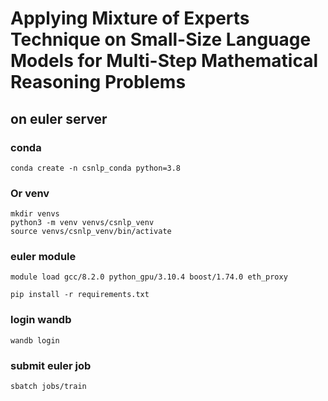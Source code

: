 # Applying Mixture of Experts Technique on Small-Size Language Models for Multi-Step Mathematical Reasoning Problems

## on euler server
### conda
```conda create -n csnlp_conda python=3.8```
### Or venv
```
mkdir venvs
python3 -m venv venvs/csnlp_venv
source venvs/csnlp_venv/bin/activate
```
### euler module
```module load gcc/8.2.0 python_gpu/3.10.4 boost/1.74.0 eth_proxy```

```pip install -r requirements.txt```

### login wandb
```
wandb login
```

### submit euler job
```sbatch jobs/train```
